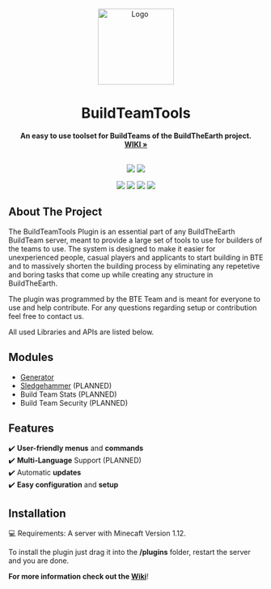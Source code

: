<br />

<p align="Center">
  <a href="https://github.com/BuildTheEarth/BuildTeamTools">
    <img src="https://user-images.githubusercontent.com/66020920/167615506-89e56374-327e-413f-85d9-0179e4a7a3c9.png" alt="Logo" width="150" height="150">
  </a>
</p>

<h1 align="Center">BuildTeamTools</h1>

<p align="center">
  <b>An easy to use toolset for BuildTeams of the BuildTheEarth project.</b>
  <br/>
  <a href="https://github.com/BuildTheEarth/BuildTeamTools"><strong>WIKI »</strong></a>
  <br/><br/>
</p>

<p align="center">
    <a href="https://github.com/BuildTheEarth"><img src="https://img.shields.io/badge/project-community-orange.svg?colorA=3c3c3c&label=BuildTheEarth"></a>
    <a href="https://www.discord.gg/buildtheearth"><img src="https://img.shields.io/discord/690908396404080650?label=Discord"></a>
</p>
<p align="center">
    <a href="https://www.spigotmc.org/resources/buildteamtools.101854/"><img src="https://img.shields.io/spiget/downloads/101854?color=green&label=Downloads"></a>
    <a href="https://www.spigotmc.org/resources/buildteamtools.101854/"><img src="https://img.shields.io/spiget/version/101854?label=Version"></a>
    <a href="https://github.com/BuildTheEarth/BuildTeamTools"><img src="https://img.shields.io/tokei/lines/github/BuildTheEarth/BuildTeamTools"></a>
    <a href="https://github.com/BuildTheEarth/BuildTeamTools"><img src="https://img.shields.io/github/repo-size/BuildTheEarth/BuildTeamTools"></a>
</p>  


<!-- ABOUT THE PROJECT -->
## About The Project

The BuildTeamTools Plugin is an essential part of any BuildTheEarth BuildTeam server, meant to provide a large set of tools to use for builders of the teams to use. The system is designed to make it easier for unexperienced people, casual players and applicants to start building in BTE and to massively shorten the building process by eliminating any repetetive and boring tasks that come up while creating any structure in BuildTheEarth.

The plugin was programmed by the BTE Team and is meant for everyone to use and help contribute. For any questions regarding setup or contribution feel free to contact us.

All used Libraries and APIs are listed below.

## Modules

- [Generator](https://github.com/BuildTheEarth/BuildTeamTools/wiki/Generator)
- [Sledgehammer](https://github.com/noahhusby/Sledgehammer) (PLANNED)
- Build Team Stats (PLANNED)
- Build Team Security (PLANNED)

## Features
✔️ **User-friendly menus** and **commands**<br/>
✔️ **Multi-Language** Support (PLANNED)<br/>
✔️ Automatic **updates**<br/>
✔️ **Easy configuration** and **setup**<br/>

<!-- INSTALLATION -->
## Installation
💻 Requirements: A server with Minecaft Version 1.12.</br>

To install the plugin just drag it into the **/plugins** folder, restart the server and you are done.</br>

**For more information check out the [Wiki](https://github.com/BuildTheEarth/BuildTeamTools/wiki/Installation)**!
